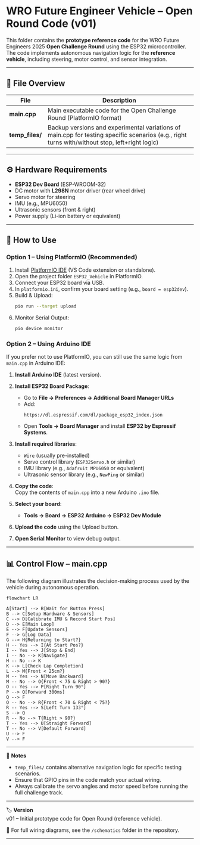 # WRO Future Engineer Vehicle – Open Round Code (v01)

This folder contains the **prototype reference code** for the WRO Future Engineers 2025 **Open Challenge Round** using the ESP32 microcontroller.  
The code implements autonomous navigation logic for the **reference vehicle**, including steering, motor control, and sensor integration.

---

## 📂 File Overview

| File | Description |
|------|-------------|
| **main.cpp** | Main executable code for the Open Challenge Round (PlatformIO format) |
| **temp_files/** | Backup versions and experimental variations of main.cpp for testing specific scenarios (e.g., right turns with/without stop, left+right logic) |

---

## ⚙️ Hardware Requirements
- **ESP32 Dev Board** (ESP-WROOM-32)
- DC motor with **L298N** motor driver (rear wheel drive)
- Servo motor for steering
- IMU (e.g., MPU6050)
- Ultrasonic sensors (front & right)
- Power supply (Li-ion battery or equivalent)

---

## 🚀 How to Use

### **Option 1 – Using PlatformIO (Recommended)**
1. Install [PlatformIO IDE](https://platformio.org/) (VS Code extension or standalone).
2. Open the project folder `ESP32_Vehicle` in PlatformIO.
3. Connect your ESP32 board via USB.
4. In `platformio.ini`, confirm your board setting (e.g., `board = esp32dev`).
5. Build & Upload:
   ```bash
   pio run --target upload
6. Monitor Serial Output:
   ```bash
   pio device monitor

### **Option 2 – Using Arduino IDE**

If you prefer not to use PlatformIO, you can still use the same logic from `main.cpp` in Arduino IDE:

1. **Install Arduino IDE** (latest version).

2. **Install ESP32 Board Package**:  
   - Go to **File → Preferences → Additional Board Manager URLs**  
   - Add:  
     ```
     https://dl.espressif.com/dl/package_esp32_index.json
     ```
   - Open **Tools → Board Manager** and install **ESP32 by Espressif Systems**.

3. **Install required libraries**:
   - `Wire` (usually pre-installed)
   - Servo control library (`ESP32Servo.h` or similar)
   - IMU library (e.g., `Adafruit MPU6050` or equivalent)
   - Ultrasonic sensor library (e.g., `NewPing` or similar)

4. **Copy the code**:  
   Copy the contents of `main.cpp` into a new Arduino `.ino` file.

5. **Select your board**:  
   - **Tools → Board → ESP32 Arduino → ESP32 Dev Module**

6. **Upload the code** using the Upload button.

7. **Open Serial Monitor** to view debug output.

---
## 📊 Control Flow – main.cpp

The following diagram illustrates the decision-making process used by the vehicle during autonomous operation.

```mermaid
flowchart LR

A[Start] --> B[Wait for Button Press]
B --> C[Setup Hardware & Sensors]
C --> D[Calibrate IMU & Record Start Pos]
D --> E[Main Loop]
E --> F[Update Sensors]
F --> G[Log Data]
G --> H{Returning to Start?}
H -- Yes --> I{At Start Pos?}
I -- Yes --> J[Stop & End]
I -- No --> K[Navigate]
H -- No --> K
K --> L[Check Lap Completion]
L --> M{Front < 25cm?}
M -- Yes --> N[Move Backward]
M -- No --> O{Front < 75 & Right > 90?}
O -- Yes --> P[Right Turn 90°]
P --> Q[Forward 300ms]
Q --> F
O -- No --> R{Front < 70 & Right < 75?}
R -- Yes --> S[Left Turn 133°]
S --> Q
R -- No --> T{Right > 90?}
T -- Yes --> U[Straight Forward]
T -- No --> V[Default Forward]
U --> F
V --> F
```
---

📌 **Notes**
- `temp_files/` contains alternative navigation logic for specific testing scenarios.
- Ensure that GPIO pins in the code match your actual wiring.
- Always calibrate the servo angles and motor speed before running the full challenge track.

---

🏷 **Version**  
v01 – Initial prototype code for Open Round (reference vehicle).

📄 For full wiring diagrams, see the `/schematics` folder in the repository.


---
